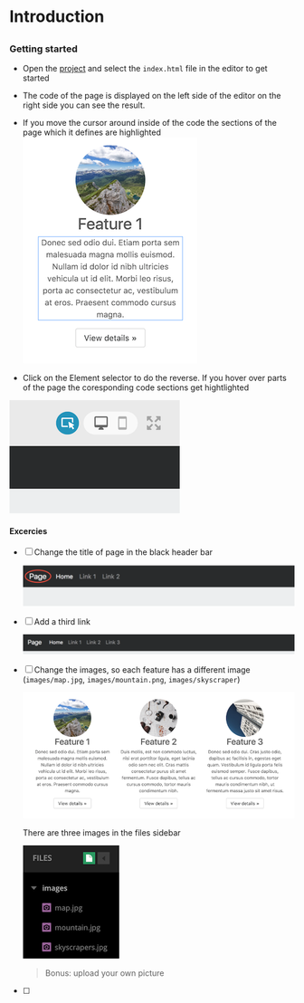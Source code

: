 # Introduction

## 

### Getting started

- Open the [project](https://thimble.mozilla.org/en/projects/291425/remix) and select the `index.html` file in the editor to get started
- The code of the page is displayed on the left side of the editor on the right side you can see the result.
- If you move the cursor around inside of the code the sections of the page which it defines are highlighted
![](assets/hightlight-element.png)


- Click on the Element selector to do the reverse. If you hover over parts of the page the coresponding code sections get hightlighted 

![](assets/page-selector.png)


#### Excercies

- [ ] Change the title of page in the black header bar

  ![](assets/title-activity.png)

- [ ] Add a third link

  ![](assets/third-link-activity.png)

- [ ] Change the images, so each feature has a different image (`images/map.jpg`, `images/mountain.png`, `images/skyscraper`)

  ![](assets/images-activity.png)

  There are three images in the files sidebar 

  ![](assets/file-explorer.png)



  > Bonus: upload your own picture
   
- [ ] 
